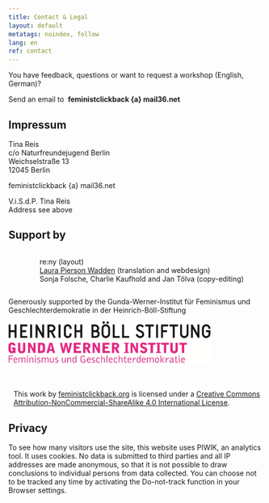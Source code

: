 ```yaml
---
title: Contact & Legal
layout: default
metatags: noindex, follow
lang: en
ref: contact
---
```


<div class="impressum">
<p>You have feedback, questions or want to request a workshop (English, German)?</p>
<p>Send an email to&nbsp;&nbsp;<strong>feministclickback {a} mail36.net</strong></p>
<div class="gruen">
<h2>Impressum</h2>
<p>Tina Reis<br>
c/o Naturfreundejugend Berlin<br>
Weichselstraße 13<br>
12045 Berlin</p>
<p>feministclickback {a} mail36.net</p>
<p>V.i.S.d.P. Tina Reis<br>Address see above</p>
<h2>Support by</h2>
<div style="display: flex;justify-content: center;"><ul style="text-align: left;list-style: none;"><li>re:ny (layout)</li>
    <li><a href="http://lpw.io">Laura Pierson Wadden</a> (translation and webdesign)</li><li>
    Sonja Folsche, Charlie Kaufhold and Jan Tölva (copy-editing)</li></ul></div>
<p>Generously supported by the Gunda-Werner-Institut für Feminismus und Geschlechterdemokratie in der Heinrich-Böll-Stiftung</p>
<img src="/assets/images/gunda-werner-institut-logo.jpg" width="400" style="max-width:400px" height="auto" alt="Logo Gunda-Werner-Institut">
<p style="font-size:1em;margin-top:50px;padding-left:10px">This work by <a xmlns:cc="http://creativecommons.org/ns#" href="feministclickback.org" property="cc:attributionName" rel="cc:attributionURL">feministclickback.org</a> is licensed under a <a rel="license" href="http://creativecommons.org/licenses/by-nc-sa/4.0/">Creative Commons Attribution-NonCommercial-ShareAlike 4.0 International License</a>.</p>
<div class="blau">
<h2>Privacy</h2>
<p>To see how many visitors use the site, this website uses PIWIK, an analytics tool. It uses cookies. No data is submitted to third parties and all IP addresses are made anonymous, so that it is not possible to draw conclusions to individual persons from data collected. You can choose not to be tracked any time by activating the Do-not-track function in your Browser settings.</p>
</div>
